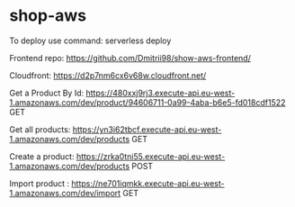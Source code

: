 # shop-aws

To deploy use command: serverless deploy

Frontend repo: https://github.com/Dmitrii98/show-aws-frontend/

Cloudfront: https://d2p7nm6cx6v68w.cloudfront.net/

Get a Product By Id: https://480xxj9rj3.execute-api.eu-west-1.amazonaws.com/dev/product/94606711-0a99-4aba-b6e5-fd018cdf1522 GET

Get all products:  https://yn3i62tbcf.execute-api.eu-west-1.amazonaws.com/dev/products GET

Create a product: https://zrka0tni55.execute-api.eu-west-1.amazonaws.com/dev/products POST

Import product : https://ne701iqmkk.execute-api.eu-west-1.amazonaws.com/dev/import GET